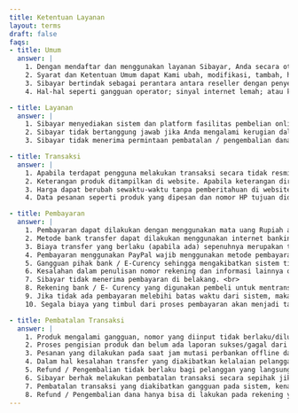 ```yaml
---
title: Ketentuan Layanan
layout: terms
draft: false
faqs:
- title: Umum
  answer: |
    1. Dengan mendaftar dan menggunakan layanan Sibayar, Anda secara otomatis menyetujui semua ketentuan layanan kami. <br>
    2. Syarat dan Ketentuan Umum dapat Kami ubah, modifikasi, tambah, hapus atau koreksi (“perubahan”) setiap saat sesuai dengan pengembangan Sibayar dan peraturan perundang-undangan. Anda Kami anjurkan untuk mengunjungi website kami secara berkala agar dapat mengetahui adanya perubahan tersebut. <br>
    3. Sibayar bertindak sebagai perantara antara reseller dengan penyedia layanan operator. Sibayar bukan merupakan bagian dari operator. <br>
    4. Hal-hal seperti gangguan operator; sinyal internet lemah; atau keluhan lainnya terkait operator merupakan hal diluar kendali Sibayar.

- title: Layanan
  answer: |
    1. Sibayar menyediakan sistem dan platform fasilitas pembelian online secara terpadu ("Layanan"), yang dapat melayani pemesanan In Game Credits <br>
    2. Sibayar tidak bertanggung jawab jika Anda mengalami kerugian dalam bisnis Anda sebagai reseller seperti kesalahan penginputan pesanan, penipuan atau kesalahan penjumlahan atau data lainnya. <br>
    3. Sibayar tidak menerima permintaan pembatalan / pengembalian dana setelah pesanan masuk ke sistem kami. Kami memberikan pengembalian dana jika pesanan tidak dapat diselesaikan sesuai dengan ketentuan yang berlaku.

- title: Transaksi
  answer: |
    1. Apabila terdapat pengguna melakukan transaksi secara tidak resmi / kecurangan, maka Sibayar berhak membawa kejalur hukum dan Pengguna wajib mempertanggungjawabkan kesalahannya. <br>
    2. Keterangan produk ditampilkan di website. Apabila keterangan dirasa kurang lengkap, pembeli dapat menghubungi customer service. Sebelum bertransaksi mohon untuk dibaca baik-baik keterangan produk yang akan dipesan. <br>
    3. Harga dapat berubah sewaktu-waktu tanpa pemberitahuan di website. Tergantung kebijakan dari operator pusat. <br>
    4. Data pesanan seperti produk yang dipesan dan nomor HP tujuan didapatkan dari form order yang sudah diinput oleh pelanggan. Pastikan Anda telah memasukkan data dengan benar. Kesalahan input data yang mengakibatkan produk tidak dapat terkirim atau akibat lainnya bukan merupakan tanggung jawab Sibayar.

- title: Pembayaran
  answer: |
    1. Pembayaran dapat dilakukan dengan menggunakan mata uang Rupiah apabila menggunakan pilihan metode pembayaran transfer bank, mata uang Dollar Amerika (USD) apabila menggunakan pilihan pembayaran PayPal. <br>
    2. Metode bank transfer dapat dilakukan menggunakan internet banking, mobile banking, sms banking, transfer ATM, atau transfer langsung ke cabang bank. <br>
    3. Biaya transfer yang berlaku (apabila ada) sepenuhnya merupakan tanggung jawab pembeli. <br>
    4. Pembayaran menggunakan PayPal wajib menggunakan metode pembayaran pribadi / keluarga / teman (personal payment) dengan mencantumkan faktur (invoice) yang didapatkan pada saat melakukan pemesanan. Apabila tidak sesuai, dana akan dikembalikan dengan biaya PayPal yang dibebankan kepada pembeli. <br>
    5. Gangguan pihak bank / E-Curency sehingga mengakibatkan sistem tidak bisa membaca mutasi bukan merupakan tanggung jawab Sibayar. <br>
    6. Kesalahan dalam penulisan nomor rekening dan informasi lainnya oleh pembeli atau kelalaian pihak bank bukan merupakan tanggung jawab Sibayar. <br>
    7. Sibayar tidak menerima pembayaran di belakang. <br>
    8. Rekening bank / E- Curency yang digunakan pembeli untuk mentransfer uang adalah rekening yang sah dimana pemilik rekening mengetahui dan setuju dengan transaksi yang dilakukan pembelian, Sibayar tidak dapat dituntut dan tidak dapat dimintai tanggung jawab atas kerugian yang dialami pemilik rekening pengirim. <br>
    9. Jika tidak ada pembayaran melebihi batas waktu dari sistem, maka pesanan otomatis dibatalkan. <br>
    10. Segala biaya yang timbul dari proses pembayaran akan menjadi tanggung jawab Pembeli.

- title: Pembatalan Transaksi
  answer: |
    1. Produk mengalami gangguan, nomor yang diinput tidak berlaku/diluar masa tenggang, atau sebab kuat lainnya maka pembeli berhak melakukan pembatalan transaksi. <br>
    2. Proses pengisian produk dan belum ada laporan sukses/gagal dari server pusat, maka pembelian tidak bisa dibatalkan. <br>
    3. Pesanan yang dilakukan pada saat jam mutasi perbankan offline dan sedang menunggu proses, tidak bisa dibatalkan. <br>
    4. Dalam hal kesalahan transfer yang diakibatkan kelalaian pelanggan (salah mentransfer Nominal / Jumlah dan Berita yang telah diinstruksikan oleh sistem), maka refund / pengembalian dana akan dilakukan setelah pembeli menghubungi Customer Service dengan menunjukan bukti transfer. <br>
    5. Refund / Pengembalian tidak berlaku bagi pelanggan yang langsung transfer tanpa mengisi form order atau menerima permintaan transfer dari Sibayar. Karena itu pelanggan hanya diperbolehkan transfer jika sudah menerima rincian pembayaran. <br>
    6. Sibayar berhak melakukan pembatalan transaksi secara sepihak jika terjadi pelanggaran oleh pengguna. <br>
    7. Pembatalan transaksi yang diakibatkan gangguan pada sistem, kenaikan harga, atau stok habis, maka uang pemesan akan dikembalikan tanpa potongan apapun selambat-lambatnya 2x24 jam sejak pemberitahuan pembatalan transaksi dikirim ke pemesan. <br>
    8. Refund / Pengembalian dana hanya bisa di lakukan pada rekening yang dibuat untuk melakukan transfer / pembayaran.
---
```

